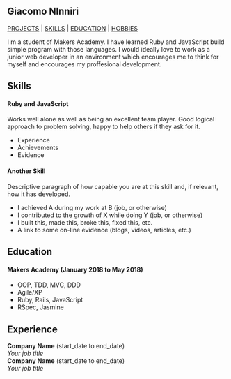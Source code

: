 ## Giacomo NInniri

[PROJECTS](#projects) | [SKILLS](#skills) | [EDUCATION](#education) | [HOBBIES](#hobbies)

I m a student of Makers Academy. I have learned Ruby and JavaScript build simple program with those languages. I would ideally love to work as a junior web developer in an environment which encourages me to think for myself and encourages my proffesional development.

## Skills

#### Ruby and JavaScript

  Works well alone as well as being an excellent team player. Good logical approach to problem solving, happy to help others if they ask for it.

- Experience
- Achievements
- Evidence

#### Another Skill

Descriptive paragraph of how capable you are at this skill and, if relevant, how it has developed.

- I achieved A during my work at B (job, or otherwise)
- I contributed to the growth of X while doing Y (job, or otherwise)
- I built this, made this, broke this, fixed this, etc.
- A link to some on-line evidence (blogs, videos, articles, etc.)

## Education

#### Makers Academy (January 2018 to  May 2018)

- OOP, TDD, MVC, DDD
- Agile/XP
- Ruby, Rails, JavaScript
- RSpec, Jasmine

## Experience

**Company Name** (start_date to end_date)    
*Your job title*  
**Company Name** (start_date to end_date)   
*Your job title*  
